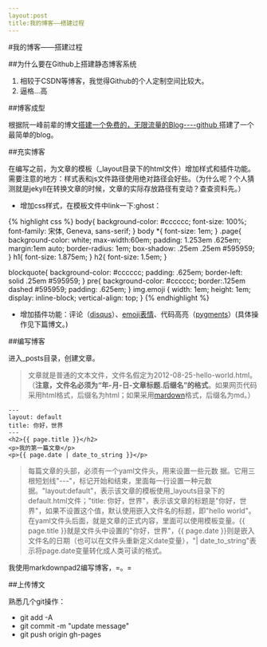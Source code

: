 ```yaml
---
layout:post
title:我的博客——搭建过程
---
```

#我的博客——搭建过程

##为什么要在Github上搭建静态博客系统

1. 相较于CSDN等博客，我觉得Github的个人定制空间比较大。
2. 逼格...高

##博客成型

根据阮一峰前辈的博文[搭建一个免费的，无限流量的Blog----github ](http://www.ruanyifeng.com/blog/2012/08/blogging_with_jekyll.html)搭建了一个最简单的blog。

##充实博客

在编写之前，为文章的模板（_layout目录下的html文件）增加样式和插件功能。需要注意的地方：样式表和js文件路径使用绝对路径会好些。（为什么呢？个人猜测就是jekyll在转换文章的时候，文章的实际存放路径有变动？查查资料先。）

+ 增加css样式，在模板文件中link一下:ghost：

{% highlight css %}
body{
    background-color: #cccccc;
    font-size: 100%;
    font-family: 宋体, Geneva, sans-serif;
}
body *{
    font-size: 1em;
}
.page{
    background-color: white;
    max-width:60em;
    padding: 1.253em .625em;
    margin:1em auto;
    border-radius: 1em;
    box-shadow: .25em .25em #595959;
}
h1{
    font-size: 1.875em;
}
h2{
    font-size: 1.5em;
}

blockquote{
    background-color: #cccccc;
    padding: .625em;
    border-left: solid .25em #595959;
}
pre{
    background-color: #cccccc;
    border:.125em dashed #595959;
    padding: .625em;
}
img.emoji {
    width: 1em;
    height: 1em;
    display: inline-block;
    vertical-align: top;
}
{% endhighlight %}

+ 增加插件功能：评论（[disqus](https://disqus.com/)）、[emoji表情](https://github.com/hassankhan/emojify.js)、代码高亮（[pygments](https://github.com/hugomaiavieira/pygments-style-github)）(具体操作见下篇博文。)

##编写博客

进入_posts目录，创建文章。

> 文章就是普通的文本文件，文件名假定为2012-08-25-hello-world.html。（**注意，文件名必须为“年-月-日-文章标题.后缀名”的格式**。如果网页代码采用html格式，后缀名为html；如果采用[mardown](http://daringfireball.net/projects/markdown/)格式，后缀名为md。）

	---
	layout: default
	title: 你好，世界
	---
	<h2>{{ page.title }}</h2>
	<p>我的第一篇文章</p>
	<p>{{ page.date | date_to_string }}</p>


>每篇文章的头部，必须有一个yaml文件头，用来设置一些元数
据。它用三根短划线"---"，标记开始和结束，里面每一行设置一种元数据。"layout:default"，表示该文章的模板使用\_layouts目录下的default.html文件；"title: 你好，世界"，表示该文章的标题是"你好，世界"，如果不设置这个值，默认使用嵌入文件名的标题，即"hello world"。
在yaml文件头后面，就是文章的正式内容，里面可以使用模板变量。{{ page.title }}就是文件头中设置的"你好，世界"，{{ page.date }}则是嵌入文件名的日期（也可以在文件头重新定义date变量），"| date_to_string"表示将page.date变量转化成人类可读的格式。

我使用markdownpad2编写博客，=。=

##上传博文

熟悉几个git操作：

+ git add -A
+ git commit -m "update message"
+ git push origin gh-pages

